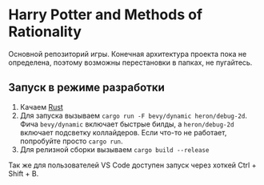 # Harry Potter and Methods of Rationality

Основной репозиторий игры. Конечная архитектура проекта пока не определена, поэтому возможны перестановки в папках, не пугайтесь.

## Запуск в режиме разработки

1. Качаем [Rust](https://www.rust-lang.org/)
2. Для запуска вызываем ```cargo run -F bevy/dynamic heron/debug-2d```. Фича ```bevy/dynamic``` включает быстрые билды, а ```heron/debug-2d``` включает подсветку коллайдеров. Если что-то не работает, попробуйте просто ```cargo run```.
3. Для релизной сборки вызываем ```cargo build --release```

Так же для пользователей VS Code доступен запуск через хоткей Ctrl + Shift + B.
